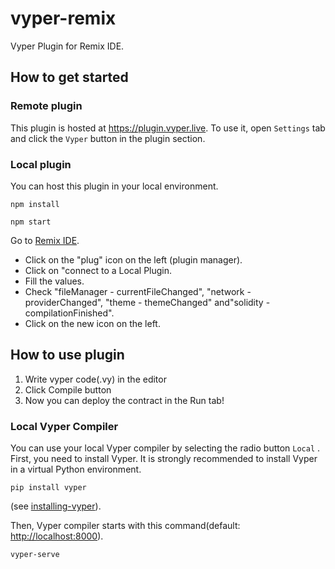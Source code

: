 # vyper-remix

Vyper Plugin for Remix IDE.

## How to get started

### Remote plugin

This plugin is hosted at <https://plugin.vyper.live>.
To use it, open `Settings` tab and click the `Vyper` button in the plugin section.

### Local plugin

You can host this plugin in your local environment.

```npm install```

```npm start```

Go to [Remix IDE](https://remix.ethereum.org).

- Click on the "plug" icon on the left (plugin manager).
- Click on "connect to a Local Plugin.
- Fill the values.
- Check "fileManager - currentFileChanged", "network - providerChanged", "theme - themeChanged" and"solidity - compilationFinished".
- Click on the new icon on the left.

## How to use plugin

1. Write vyper code(.vy) in the editor
2. Click Compile button
3. Now you can deploy the contract in the Run tab!

### Local Vyper Compiler

You can use your local Vyper compiler by selecting the radio button `Local` .
First, you need to install Vyper. It is strongly recommended to install Vyper in a virtual Python environment.

```pip install vyper```

(see [installing-vyper](https://vyper.readthedocs.io/en/latest/installing-vyper.html#installing-vyper)).

Then, Vyper compiler starts with this command(default: <http://localhost:8000>).

```vyper-serve```
